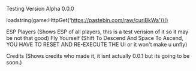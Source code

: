 Testing Version Alpha 0.0.0

loadstring(game:HttpGet('https://pastebin.com/raw/curiBkWa'))()

ESP Players (Shows ESP of all players, this is a test verision of it so it may be not that good)
Fly Yourself (Shift To Descend And Space To Ascend, YOU HAVE TO RESET AND RE-EXECUTE THE UI or it won't make u unfly)

Credits (Shows credits who made it, it isnt actually 0.0.1 but its going to be soon.)
